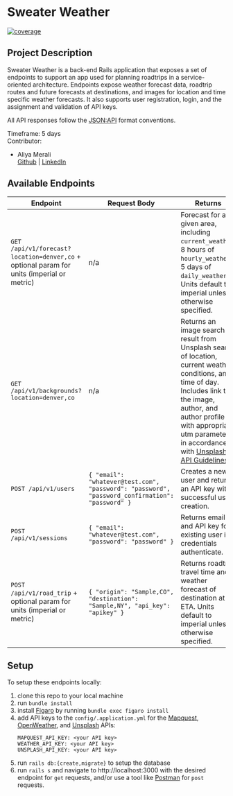 # Sweater Weather
<a href="https://img.shields.io/badge/coverage-99.87%25-green">
        <img src="https://img.shields.io/badge/coverage-99.87%25-green"
            alt="coverage"></a>


## Project Description 
Sweater Weather is a back-end Rails application that exposes a set of endpoints to support an app used for planning roadtrips in a service-oriented architecture. Endpoints expose weather forecast data, roadtrip routes and future forecasts at destinations, and images for location and time specific weather forecasts. It also supports user registration, login, and the assignment and validation of API keys.

All API responses follow the [JSON:API](https://jsonapi.org/) format conventions.

Timeframe: 5 days   
Contributor: 
- Aliya Merali  
   [Github](https://github.com/aliyamerali) | [LinkedIn](https://www.linkedin.com/in/aliyamerali/)

## Available Endpoints

| Endpoint    | Request Body   |  Returns    | 
| ------------- | ------------- | ------------- |
| `GET /api/v1/forecast?location=denver,co` + optional param for units (imperial or metric)| n/a | Forecast for a given area, including `current_weather`, 8 hours of `hourly_weather`, 5 days of `daily_weather`. Units default to imperial unless otherwise specified. | 
| `GET /api/v1/backgrounds?location=denver,co` | n/a | Returns an image search result from Unsplash search of location, current weather conditions, and time of day. Includes link to the image, author, and author profile with appropriate utm parameters in accordance with [Unsplash API Guidelines](https://help.unsplash.com/en/articles/2511245-unsplash-api-guidelines). |  
| `POST /api/v1/users` | `{ "email": "whatever@test.com", "password": "password", "password_confirmation": "password" }` | Creates a new user and returns an API key with successful user creation.  |
| `POST /api/v1/sessions` | `{ "email": "whatever@test.com", "password": "password" }` | Returns email and API key for existing user if credentials authenticate.  |
| `POST /api/v1/road_trip` + optional param for units (imperial or metric)| `{ "origin": "Sample,CO", "destination": "Sample,NY", "api_key": "apikey" }` | Returns roadtrip travel time and weather forecast of destination at ETA. Units default to imperial unless otherwise specified. |

## Setup
To setup these endpoints locally: 
1. clone this repo to your local machine
2. run `bundle install`
3. install [Figaro](https://github.com/laserlemon/figaro) by running `bundle exec figaro install`
4. add API keys to the `config/.application.yml` for the [Mapquest](https://developer.mapquest.com/documentation/), [OpenWeather](https://openweathermap.org/api/one-call-api), and [Unsplash](https://unsplash.com/documentation) APIs: 
   ```
   MAPQUEST_API_KEY: <your API key>
   WEATHER_API_KEY: <your API key>
   UNSPLASH_API_KEY: <your API key>
   ```
5. run `rails db:{create,migrate}` to setup the database
6. run `rails s` and navigate to http://localhost:3000 with the desired endpoint for `get` requests, and/or use a tool like [Postman](https://www.postman.com) for `post` requests. 
